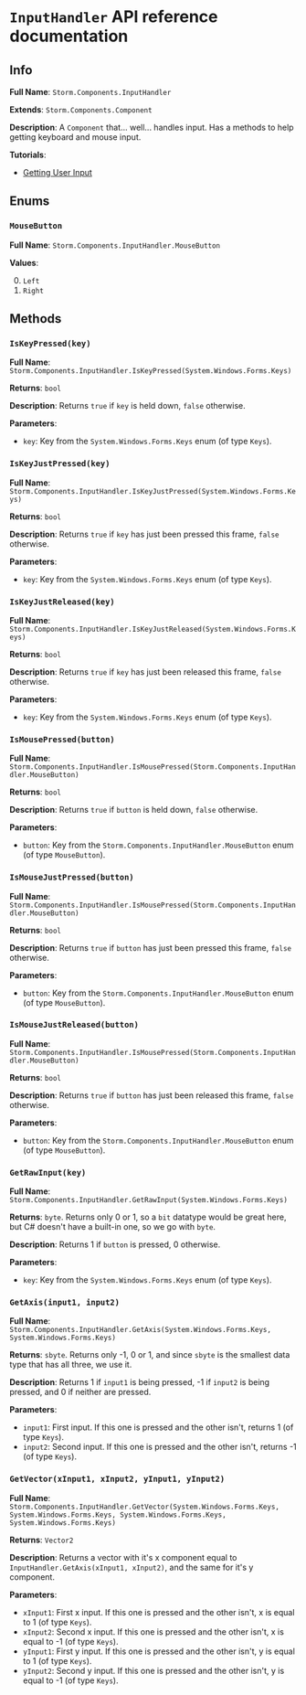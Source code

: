 # `InputHandler` API reference documentation

## Info

**Full Name**: `Storm.Components.InputHandler`

**Extends**: `Storm.Components.Component`

**Description**: A `Component` that... well... handles input. Has a methods to help getting keyboard and mouse input.

**Tutorials**:
- [Getting User Input](https://github.com/Modleyyy/Storm/wiki/Getting-User-Input)

## Enums
### `MouseButton`
**Full Name**: `Storm.Components.InputHandler.MouseButton`

**Values**:

0. `Left`
1. `Right`

## Methods

### `IsKeyPressed(key)`
**Full Name**: `Storm.Components.InputHandler.IsKeyPressed(System.Windows.Forms.Keys)`

**Returns**: `bool`

**Description**: Returns `true` if `key` is held down, `false` otherwise.

**Parameters**:
- `key`: Key from the `System.Windows.Forms.Keys` enum (of type `Keys`).

### `IsKeyJustPressed(key)`
**Full Name**: `Storm.Components.InputHandler.IsKeyJustPressed(System.Windows.Forms.Keys)`

**Returns**: `bool`

**Description**: Returns `true` if `key` has just been pressed this frame, `false` otherwise.

**Parameters**:
- `key`: Key from the `System.Windows.Forms.Keys` enum (of type `Keys`).

### `IsKeyJustReleased(key)`
**Full Name**: `Storm.Components.InputHandler.IsKeyJustReleased(System.Windows.Forms.Keys)`

**Returns**: `bool`

**Description**: Returns `true` if `key` has just been released this frame, `false` otherwise.

**Parameters**:
- `key`: Key from the `System.Windows.Forms.Keys` enum (of type `Keys`).

### `IsMousePressed(button)`
**Full Name**: `Storm.Components.InputHandler.IsMousePressed(Storm.Components.InputHandler.MouseButton)`

**Returns**: `bool`

**Description**: Returns `true` if `button` is held down, `false` otherwise.

**Parameters**:
- `button`: Key from the `Storm.Components.InputHandler.MouseButton` enum (of type `MouseButton`).

### `IsMouseJustPressed(button)`
**Full Name**: `Storm.Components.InputHandler.IsMousePressed(Storm.Components.InputHandler.MouseButton)`

**Returns**: `bool`

**Description**: Returns `true` if `button` has just been pressed this frame, `false` otherwise.

**Parameters**:
- `button`: Key from the `Storm.Components.InputHandler.MouseButton` enum (of type `MouseButton`).

### `IsMouseJustReleased(button)`
**Full Name**: `Storm.Components.InputHandler.IsMousePressed(Storm.Components.InputHandler.MouseButton)`

**Returns**: `bool`

**Description**: Returns `true` if `button` has just been released this frame, `false` otherwise.

**Parameters**:
- `button`: Key from the `Storm.Components.InputHandler.MouseButton` enum (of type `MouseButton`).

### `GetRawInput(key)`
**Full Name**: `Storm.Components.InputHandler.GetRawInput(System.Windows.Forms.Keys)`

**Returns**: `byte`. Returns only 0 or 1, so a `bit` datatype would be great here, but C# doesn't have a built-in one, so we go with `byte`.

**Description**: Returns 1 if `button` is pressed, 0 otherwise.

**Parameters**:
- `key`: Key from the `System.Windows.Forms.Keys` enum (of type `Keys`).

### `GetAxis(input1, input2)`
**Full Name**: `Storm.Components.InputHandler.GetAxis(System.Windows.Forms.Keys, System.Windows.Forms.Keys)`

**Returns**: `sbyte`. Returns only -1, 0 or 1, and since `sbyte` is the smallest data type that has all three, we use it.

**Description**: Returns 1 if `input1` is being pressed, -1 if `input2` is being pressed, and 0 if neither are pressed.

**Parameters**:
- `input1`: First input. If this one is pressed and the other isn't, returns 1 (of type `Keys`).
- `input2`: Second input. If this one is pressed and the other isn't, returns -1 (of type `Keys`).

### `GetVector(xInput1, xInput2, yInput1, yInput2)`
**Full Name**: `Storm.Components.InputHandler.GetVector(System.Windows.Forms.Keys, System.Windows.Forms.Keys, System.Windows.Forms.Keys, System.Windows.Forms.Keys)`

**Returns**: `Vector2`

**Description**: Returns a vector with it's x component equal to `InputHandler.GetAxis(xInput1, xInput2)`, and the same for it's y component.

**Parameters**:
- `xInput1`: First x input. If this one is pressed and the other isn't, x is equal to 1 (of type `Keys`).
- `xInput2`: Second x input. If this one is pressed and the other isn't, x is equal to -1 (of type `Keys`).
- `yInput1`: First y input. If this one is pressed and the other isn't, y is equal to 1 (of type `Keys`).
- `yInput2`: Second y input. If this one is pressed and the other isn't, y is equal to -1 (of type `Keys`).


